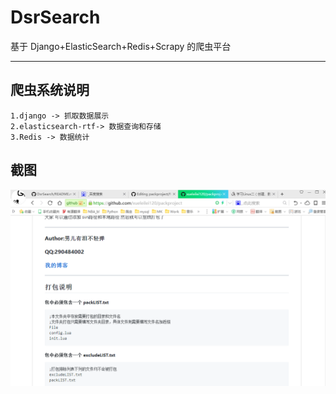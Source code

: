 # DsrSearch
 基于 Django+ElasticSearch+Redis+Scrapy 的爬虫平台
****
## 爬虫系统说明
```
1.django -> 抓取数据展示
2.elasticsearch-rtf-> 数据查询和存储
3.Redis -> 数据统计
```
## 截图
![](https://github.com/xueleilei120/DsrSearch/raw/master/static/images/jietu.png)
